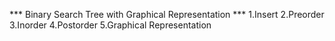 *** Binary Search Tree with Graphical Representation ***
1.Insert
2.Preorder 3.Inorder 4.Postorder
5.Graphical Representation
